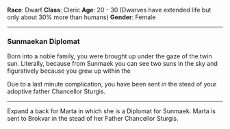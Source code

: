 **Race**: Dwarf
**Class**: Cleric
**Age**: 20 - 30 (Dwarves have extended life but only about 30% more than humans)
**Gender**: Female

---
### Sunmaekan Diplomat

Born into a noble family, you were brought up under the gaze of the twin sun. Literally, because from Sunmaek you can see two suns in the sky and figuratively because you grew up within the  

Due to a last minute complication, you have been sent in the stead of your adoptive father Chancellor Sturgis. 

---



Expand a back for Marta in which she is a Diplomat for Sunmaek. Marta is sent to Brokvar in the stead of her Father Chancellor Sturgis.

